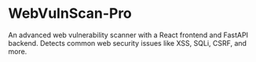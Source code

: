 # WebVulnScan-Pro

An advanced web vulnerability scanner with a React frontend and FastAPI backend. Detects common web security issues like XSS, SQLi, CSRF, and more.
